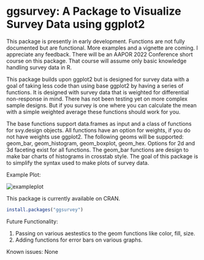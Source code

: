 # ggsurvey: A Package to Visualize Survey Data using ggplot2
This package is presently in early development. Functions are not fully documented but are functional. More examples and a vignette are coming. I appreciate any feedback. There will be an AAPOR 2022 Conference short course on this package. That course will assume only basic knowledge handling survey data in R.

This package builds upon ggplot2 but is designed for survey data with a goal of taking less code than using base ggplot2 by having a series of functions. It is designed with survey data that is weighted for differential non-response in mind. There has not been testing yet on more complex sample designs. But if you survey is one where you can calculate the mean with a simple weighted average these functions should work for you.

The base functions support data.frames as input and a class of functions for svy.design objects. All functions have an option for weights, if you do not have weights use ggplot2.  The following geoms will be supported: geom_bar, geom_histogram, 
geom_boxplot, geom_hex.  Options for 2d and 3d faceting exist for all functions. The geom_bar functions are design to make bar charts of histograms in crosstab style. The goal of this package is to simplify the syntax used to make plots of survey data. 


Example Plot:

![exampleplot](https://user-images.githubusercontent.com/31777718/150824294-73c293ed-9c16-4c84-a5ff-66b153e048aa.png)

This package is currently available on CRAN.
``` r
install.packages("ggsurvey")
```

Future Functionality:
1. Passing on various aestestics to the geom functions like color, fill, size.
2. Adding functions for error bars on various graphs.

Known issues: 
None
